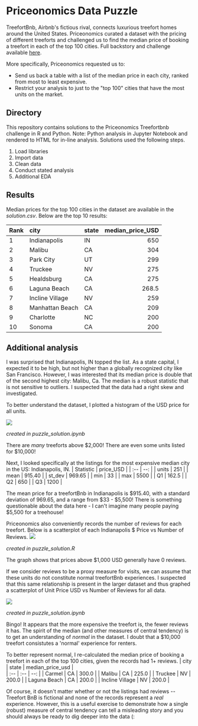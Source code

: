 
# Priceonomics Data Puzzle
TreefortBnb, Airbnb's fictious rival, connects luxurious treefort homes around the United States. Priceonomics curated a dataset with the pricing of different treeforts and challenged us to find the median price of booking a treefort in each of the top 100 cities. Full backstory and challenge available [here](https://priceonomics.com/the-priceonomics-data-puzzle-treefortbnb/).

More specifically, Priceonomics requested us to:
- Send us back a table with a list of the median price in each city, ranked from most to least expensive.
- Restrict your analysis to just to the "top 100" cities that have the most units on the market.


## Directory
This repository contains solutions to the Priceonomics Treefortbnb challenge in R and Python. Note: Python analysis in Jupyter Notebook and rendered to HTML for in-line analysis.
Solutions used the following steps.
1. Load libraries
2. Import data
3. Clean data
4. Conduct stated analysis
5. Additional EDA


## Results
Median prices for the top 100 cities in the dataset are available in the *solution.csv*. 
Below are the top 10 results:

| Rank | city | state | median_price_USD
| :-- | :-- | :-- | --:
1 | Indianapolis | IN | 650
2 | Malibu | CA | 304
3 | Park City | UT | 299
4 | Truckee | NV | 275
5 | Healdsburg | CA | 275
6 | Laguna Beach | CA | 268.5
7 | Incline Village | NV | 259
8 | Manhattan Beach | CA | 209
9 | Charlotte | NC | 200
10 | Sonoma | CA | 200


## Additional analysis
I was surprised that Indianapolis, IN topped the list. As a state capital, I expected it to be high, but not higher than a globally recognized city like San Francisco. However, I was interested that its median price is double that of the second highest city: Malibu, Ca. The median is a robust statistic that is not sensitive to outliers. I suspected that the data had a right skew and investigated.

To better understand the dataset, I plotted a histogram of the USD price for all units.

![](https://user-images.githubusercontent.com/50056791/87379074-3c663280-c544-11ea-9fce-fe0c8c77b46a.png)

*created in puzzle_solution.ipynb*

There are _many_ treeforts above $2,000! There are even some units listed for $10,000!

Next, I looked specifically at the listings for the most expensive median city in the US: Indianapolis, IN.
| Statistic | price_USD |
| :--       | --: |
| units   |  251   |
| mean   |  915.40 |
| st_dev | 969.65 |
| min | 33 |
| max | 5500 |
| Q1 | 162.5 |
| Q2 | 650 |
| Q3 | 1200 |

The mean price for a treefortBnb in Indianapolis is $915.40, with a standard deviation of 969.65, and a range from $33 - $5,500! There is something questionable about the data here - I can't imagine many people paying $5,500 for a treehouse!

Priceonomics also conveniently records the number of reviews for each treefort. Below is a scatterplot of each Indianapolis $ Price vs Number of Reviews.
![](https://user-images.githubusercontent.com/50056791/86996325-334e1d80-c160-11ea-851d-f29417e14f4d.png)

*created in puzzle_solution.R*

The graph shows that prices above $1,000 USD generally have 0 reviews.


If we consider reviews to be a proxy measure for visits, we can assume that these units do not constitute normal treefortBnb experiences. I suspected that this same relationship is present in the larger dataset and thus graphed a scatterplot of Unit Price USD vs Number of Reviews for all data.

![](https://user-images.githubusercontent.com/50056791/87259605-59760500-c461-11ea-8c22-59cd2c4e2248.png)

*created in puzzle_solution.ipynb*

Bingo! It appears that the more expensive the treefort is, the fewer reviews it has. The spirit of the median (and other measures of central tendency) is to get an understanding of _normal_ in the dataset. I doubt that a $10,000 treefort consistutes a 'normal' experience for renters.

To better represent normal, I re-calculated the median price of booking a treefort in each of the top 100 cities, given the records had 1+ reviews.
| city |	state | median_price_usd |	
| :-- | :-- | --: |
| Carmel |	CA |	300.0 |
| Malibu |	CA |	225.0 |
| Truckee |	NV |	200.0 |
| Laguna Beach |	CA |	200.0 |
| Incline Village |	NV |	200.0 |


Of course, it doesn't matter whether or not the listings had reviews --Treefort BnB is fictional and none of the records represent a _real_ experience. However, this is a useful exercise to demonstrate how a single (robust) measure of central tendency can tell a misleading story and you should always be ready to dig deeper into the data (: